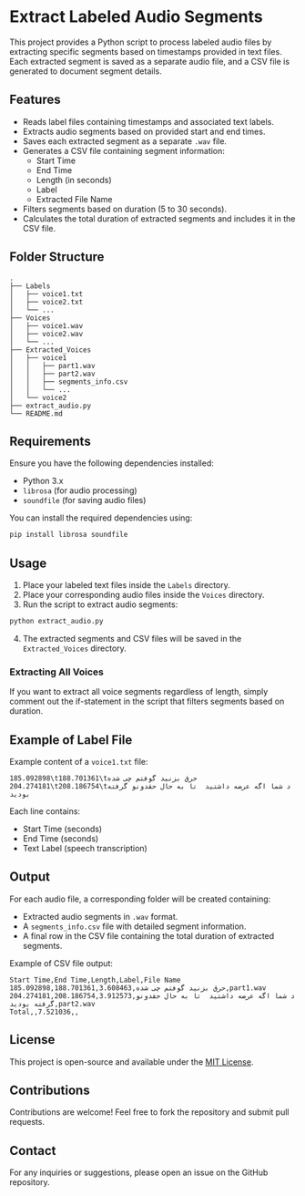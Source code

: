 # Extract Labeled Audio Segments

This project provides a Python script to process labeled audio files by extracting specific segments based on timestamps provided in text files. Each extracted segment is saved as a separate audio file, and a CSV file is generated to document segment details.

## Features

- Reads label files containing timestamps and associated text labels.
- Extracts audio segments based on provided start and end times.
- Saves each extracted segment as a separate `.wav` file.
- Generates a CSV file containing segment information:
  - Start Time
  - End Time
  - Length (in seconds)
  - Label
  - Extracted File Name
- Filters segments based on duration (5 to 30 seconds).
- Calculates the total duration of extracted segments and includes it in the CSV file.

## Folder Structure

```
.
├── Labels
│   ├── voice1.txt
│   ├── voice2.txt
│   └── ...
├── Voices
│   ├── voice1.wav
│   ├── voice2.wav
│   └── ...
├── Extracted_Voices
│   ├── voice1
│   │   ├── part1.wav
│   │   ├── part2.wav
│   │   ├── segments_info.csv
│   │   └── ...
│   └── voice2
├── extract_audio.py
└── README.md
```

## Requirements

Ensure you have the following dependencies installed:

- Python 3.x
- `librosa` (for audio processing)
- `soundfile` (for saving audio files)

You can install the required dependencies using:

```bash
pip install librosa soundfile
```

## Usage

1. Place your labeled text files inside the `Labels` directory.
2. Place your corresponding audio files inside the `Voices` directory.
3. Run the script to extract audio segments:

```bash
python extract_audio.py
```

4. The extracted segments and CSV files will be saved in the `Extracted_Voices` directory.

### Extracting All Voices

If you want to extract all voice segments regardless of length, simply comment out the if-statement in the script that filters segments based on duration.

## Example of Label File

Example content of a `voice1.txt` file:

```
185.092898\t188.701361\tحرق بزنید گوفتم چی شده
204.274181\t208.186754\tد شما اگه عرضه داشتید  تا به حال حقدونو گرفته بودید
```

Each line contains:

- Start Time (seconds)
- End Time (seconds)
- Text Label (speech transcription)

## Output

For each audio file, a corresponding folder will be created containing:

- Extracted audio segments in `.wav` format.
- A `segments_info.csv` file with detailed segment information.
- A final row in the CSV file containing the total duration of extracted segments.

Example of CSV file output:

```
Start Time,End Time,Length,Label,File Name
185.092898,188.701361,3.608463,حرق بزنید گوفتم چی شده,part1.wav
204.274181,208.186754,3.912573,د شما اگه عرضه داشتید  تا به حال حقدونو گرفته بودید,part2.wav
Total,,7.521036,,
```

## License

This project is open-source and available under the [MIT License](LICENSE).

## Contributions

Contributions are welcome! Feel free to fork the repository and submit pull requests.

## Contact

For any inquiries or suggestions, please open an issue on the GitHub repository.
